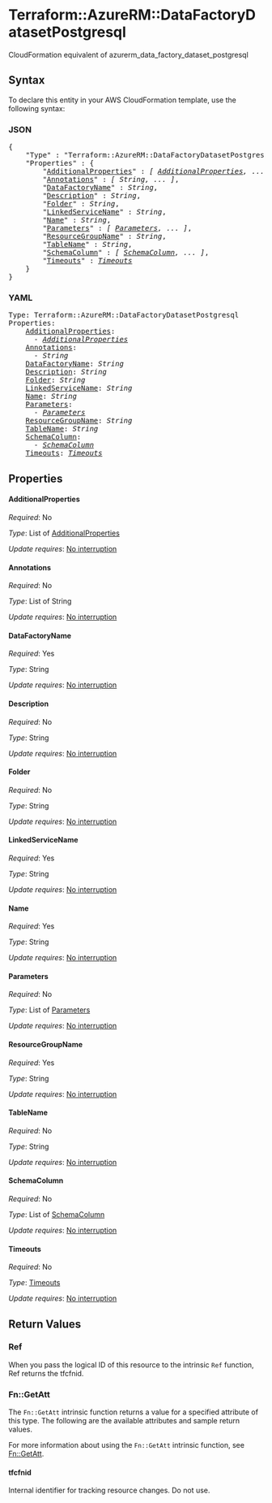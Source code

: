 # Terraform::AzureRM::DataFactoryDatasetPostgresql

CloudFormation equivalent of azurerm_data_factory_dataset_postgresql

## Syntax

To declare this entity in your AWS CloudFormation template, use the following syntax:

### JSON

<pre>
{
    "Type" : "Terraform::AzureRM::DataFactoryDatasetPostgresql",
    "Properties" : {
        "<a href="#additionalproperties" title="AdditionalProperties">AdditionalProperties</a>" : <i>[ <a href="additionalproperties.md">AdditionalProperties</a>, ... ]</i>,
        "<a href="#annotations" title="Annotations">Annotations</a>" : <i>[ String, ... ]</i>,
        "<a href="#datafactoryname" title="DataFactoryName">DataFactoryName</a>" : <i>String</i>,
        "<a href="#description" title="Description">Description</a>" : <i>String</i>,
        "<a href="#folder" title="Folder">Folder</a>" : <i>String</i>,
        "<a href="#linkedservicename" title="LinkedServiceName">LinkedServiceName</a>" : <i>String</i>,
        "<a href="#name" title="Name">Name</a>" : <i>String</i>,
        "<a href="#parameters" title="Parameters">Parameters</a>" : <i>[ <a href="parameters.md">Parameters</a>, ... ]</i>,
        "<a href="#resourcegroupname" title="ResourceGroupName">ResourceGroupName</a>" : <i>String</i>,
        "<a href="#tablename" title="TableName">TableName</a>" : <i>String</i>,
        "<a href="#schemacolumn" title="SchemaColumn">SchemaColumn</a>" : <i>[ <a href="schemacolumn.md">SchemaColumn</a>, ... ]</i>,
        "<a href="#timeouts" title="Timeouts">Timeouts</a>" : <i><a href="timeouts.md">Timeouts</a></i>
    }
}
</pre>

### YAML

<pre>
Type: Terraform::AzureRM::DataFactoryDatasetPostgresql
Properties:
    <a href="#additionalproperties" title="AdditionalProperties">AdditionalProperties</a>: <i>
      - <a href="additionalproperties.md">AdditionalProperties</a></i>
    <a href="#annotations" title="Annotations">Annotations</a>: <i>
      - String</i>
    <a href="#datafactoryname" title="DataFactoryName">DataFactoryName</a>: <i>String</i>
    <a href="#description" title="Description">Description</a>: <i>String</i>
    <a href="#folder" title="Folder">Folder</a>: <i>String</i>
    <a href="#linkedservicename" title="LinkedServiceName">LinkedServiceName</a>: <i>String</i>
    <a href="#name" title="Name">Name</a>: <i>String</i>
    <a href="#parameters" title="Parameters">Parameters</a>: <i>
      - <a href="parameters.md">Parameters</a></i>
    <a href="#resourcegroupname" title="ResourceGroupName">ResourceGroupName</a>: <i>String</i>
    <a href="#tablename" title="TableName">TableName</a>: <i>String</i>
    <a href="#schemacolumn" title="SchemaColumn">SchemaColumn</a>: <i>
      - <a href="schemacolumn.md">SchemaColumn</a></i>
    <a href="#timeouts" title="Timeouts">Timeouts</a>: <i><a href="timeouts.md">Timeouts</a></i>
</pre>

## Properties

#### AdditionalProperties

_Required_: No

_Type_: List of <a href="additionalproperties.md">AdditionalProperties</a>

_Update requires_: [No interruption](https://docs.aws.amazon.com/AWSCloudFormation/latest/UserGuide/using-cfn-updating-stacks-update-behaviors.html#update-no-interrupt)

#### Annotations

_Required_: No

_Type_: List of String

_Update requires_: [No interruption](https://docs.aws.amazon.com/AWSCloudFormation/latest/UserGuide/using-cfn-updating-stacks-update-behaviors.html#update-no-interrupt)

#### DataFactoryName

_Required_: Yes

_Type_: String

_Update requires_: [No interruption](https://docs.aws.amazon.com/AWSCloudFormation/latest/UserGuide/using-cfn-updating-stacks-update-behaviors.html#update-no-interrupt)

#### Description

_Required_: No

_Type_: String

_Update requires_: [No interruption](https://docs.aws.amazon.com/AWSCloudFormation/latest/UserGuide/using-cfn-updating-stacks-update-behaviors.html#update-no-interrupt)

#### Folder

_Required_: No

_Type_: String

_Update requires_: [No interruption](https://docs.aws.amazon.com/AWSCloudFormation/latest/UserGuide/using-cfn-updating-stacks-update-behaviors.html#update-no-interrupt)

#### LinkedServiceName

_Required_: Yes

_Type_: String

_Update requires_: [No interruption](https://docs.aws.amazon.com/AWSCloudFormation/latest/UserGuide/using-cfn-updating-stacks-update-behaviors.html#update-no-interrupt)

#### Name

_Required_: Yes

_Type_: String

_Update requires_: [No interruption](https://docs.aws.amazon.com/AWSCloudFormation/latest/UserGuide/using-cfn-updating-stacks-update-behaviors.html#update-no-interrupt)

#### Parameters

_Required_: No

_Type_: List of <a href="parameters.md">Parameters</a>

_Update requires_: [No interruption](https://docs.aws.amazon.com/AWSCloudFormation/latest/UserGuide/using-cfn-updating-stacks-update-behaviors.html#update-no-interrupt)

#### ResourceGroupName

_Required_: Yes

_Type_: String

_Update requires_: [No interruption](https://docs.aws.amazon.com/AWSCloudFormation/latest/UserGuide/using-cfn-updating-stacks-update-behaviors.html#update-no-interrupt)

#### TableName

_Required_: No

_Type_: String

_Update requires_: [No interruption](https://docs.aws.amazon.com/AWSCloudFormation/latest/UserGuide/using-cfn-updating-stacks-update-behaviors.html#update-no-interrupt)

#### SchemaColumn

_Required_: No

_Type_: List of <a href="schemacolumn.md">SchemaColumn</a>

_Update requires_: [No interruption](https://docs.aws.amazon.com/AWSCloudFormation/latest/UserGuide/using-cfn-updating-stacks-update-behaviors.html#update-no-interrupt)

#### Timeouts

_Required_: No

_Type_: <a href="timeouts.md">Timeouts</a>

_Update requires_: [No interruption](https://docs.aws.amazon.com/AWSCloudFormation/latest/UserGuide/using-cfn-updating-stacks-update-behaviors.html#update-no-interrupt)

## Return Values

### Ref

When you pass the logical ID of this resource to the intrinsic `Ref` function, Ref returns the tfcfnid.

### Fn::GetAtt

The `Fn::GetAtt` intrinsic function returns a value for a specified attribute of this type. The following are the available attributes and sample return values.

For more information about using the `Fn::GetAtt` intrinsic function, see [Fn::GetAtt](https://docs.aws.amazon.com/AWSCloudFormation/latest/UserGuide/intrinsic-function-reference-getatt.html).

#### tfcfnid

Internal identifier for tracking resource changes. Do not use.

